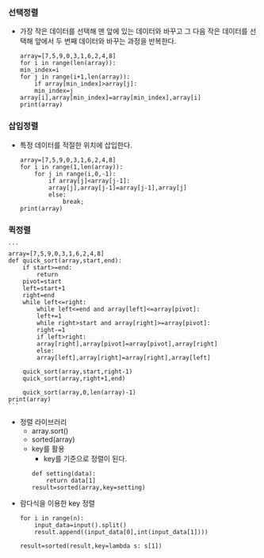### 선택정렬
- 가장 작은 데이터를 선택해 맨 앞에 있는 데이터와 바꾸고 그 다음 작은 데이터를 선택해 앞에서 두 번째 데이터와 바꾸는 과정을 반복한다.
    ```
    array=[7,5,9,0,3,1,6,2,4,8]
    for i in range(len(array)):
    min_index=i
    for j in range(i+1,len(array)):
        if array[min_index]>array[j]:
        min_index=j
    array[i],array[min_index]=array[min_index],array[i]
    print(array)
    ```

### 삽입정렬
- 특정 데이터를 적절한 위치에 삽입한다.
    ```
    array=[7,5,9,0,3,1,6,2,4,8]
    for i in range(1,len(array)):
        for j in range(i,0,-1):
            if array[j]<array[j-1]:
            array[j],array[j-1]=array[j-1],array[j]
            else:
                break;
    print(array)
    ```

### 퀵정렬
    ```
    array=[7,5,9,0,3,1,6,2,4,8]
    def quick_sort(array,start,end):
        if start>=end:
            return
        pivot=start
        left=start+1
        right=end
        while left<=right:
            while left<=end and array[left]<=array[pivot]:
            left+=1
            while right>start and array[right]>=array[pivot]:
            right-=1
            if left>right:
            array[right],array[pivot]=array[pivot],array[right]
            else:
            array[left],array[right]=array[right],array[left]
        
        quick_sort(array,start,right-1)
        quick_sort(array,right+1,end)

        quick_sort(array,0,len(array)-1)
    print(array)
    ```

- 정렬 라이브러리
    - array.sort()
    - sorted(array)
    - key를 활용
        - key를 기준으로 정렬이 된다.
        ```
        def setting(data):
            return data[1]
        result=sorted(array,key=setting)
        ```
- 람다식을 이용한 key 정렬
    ```
    for i in range(n):
        input_data=input().split()
        result.append((input_data[0],int(input_data[1])))

    result=sorted(result,key=lambda s: s[1])
    ```